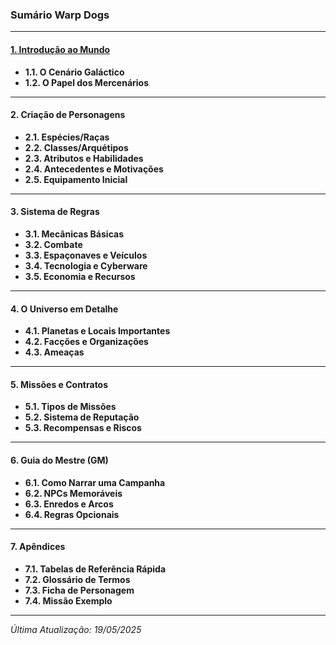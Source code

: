 ### **Sumário Warp Dogs**
---
#### **[1. Introdução ao Mundo](https://github.com/mattheadr/warpdogs-rp/blob/main/MarkdownArquivos%2F1%20-%20Introdu%C3%A7%C3%A3o%20ao%20Mundo%2Findex.md)**  
   - **1.1. O Cenário Galáctico**  
   - **1.2. O Papel dos Mercenários** 
---
#### **2. Criação de Personagens**  
   - **2.1. Espécies/Raças** 
   - **2.2. Classes/Arquétipos**  
   - **2.3. Atributos e Habilidades**  
   - **2.4. Antecedentes e Motivações**  
   - **2.5. Equipamento Inicial**   
---
#### **3. Sistema de Regras**  
   - **3.1. Mecânicas Básicas**  
   - **3.2. Combate**   
   - **3.3. Espaçonaves e Veículos**  
   - **3.4. Tecnologia e Cyberware**  
   - **3.5. Economia e Recursos** 
---
#### **4. O Universo em Detalhe**  
   - **4.1. Planetas e Locais Importantes**  
   - **4.2. Facções e Organizações**  
   - **4.3. Ameaças**  
---
#### **5. Missões e Contratos**  
   - **5.1. Tipos de Missões**  
   - **5.2. Sistema de Reputação**  
   - **5.3. Recompensas e Riscos** 
---
#### **6. Guia do Mestre (GM)**  
   - **6.1. Como Narrar uma Campanha** 
   - **6.2. NPCs Memoráveis** 
   - **6.3. Enredos e Arcos**  
   - **6.4. Regras Opcionais** 
---
#### **7. Apêndices**  
   - **7.1. Tabelas de Referência Rápida**  
   - **7.2. Glossário de Termos**  
   - **7.3. Ficha de Personagem** 
   - **7.4. Missão Exemplo** 
---

*Última Atualização: 19/05/2025*
